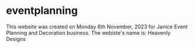 # eventplanning
This website was created on Monday 6th November, 2023 for Janice Event Planning and Decoration business. The webiste's name is: Heavenly Designs